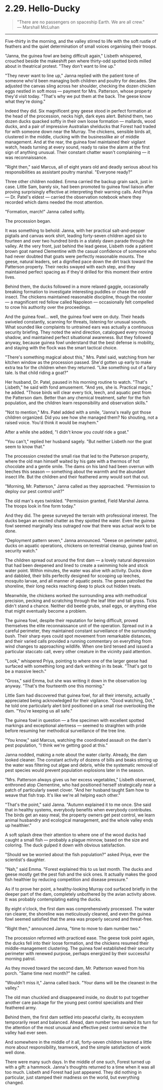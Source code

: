 # 2.29. Hello-Ducky

> "There are no passengers on spaceship Earth. We are all crew."<br>
> &mdash; Marshall McLuhan

---

Five-thirty in the morning, and the valley stirred to life with the soft rustle of feathers and the quiet determination of small voices organising their troops.

"Janna, the guinea fowl are being difficult again," Lisbeth whispered, crouched beside the makeshift pen where thirty-odd spotted birds milled about in theatrical protest. "They don't want to line up."

"They never want to line up," Janna replied with the patient tone of someone who'd been managing both children and poultry for decades. She adjusted the canvas sling across her shoulder, checking the dozen chicken eggs nestled in soft moss — payment for Mrs. Patterson, whose property they'd visit today. "That's why we put them at the back. The geese know what they're doing."

Indeed they did. Six magnificent grey geese stood in perfect formation at the head of the procession, necks high, dark eyes alert. Behind them, two dozen ducks quacked softly in their own loose formation — mallards, wood ducks, and a pair of impressive Australian shelducks that Forest had traded for with someone down near the Murray. The chickens, sensible birds all, clustered in the middle, clucking with the businesslike air of middle management. And at the rear, the guinea fowl maintained their vigilant watch, heads turning at every sound, ready to raise the alarm at the first sign of anything unusual. Their constant chatter wasn't complaining — it was reconnaissance.

"Right then," said Marcus, all of eight years old and deadly serious about his responsibilities as assistant poultry marshal. "Everyone ready?"

Three other children nodded. Emma carried the backup grain sack, just in case. Little Sam, barely six, had been promoted to guinea fowl liaison after proving surprisingly effective at interpreting their warning calls. And Priya — Dr. Patel's eldest — carried the observation notebook where they recorded which dams needed the most attention.

"Formation, march!" Janna called softly.

The procession began.

It was something to behold: Janna, with her practical salt-and-pepper pigtails and canvas work shirt, leading forty-seven children aged six to fourteen and over two hundred birds in a stately dawn parade through the valley. At the very front, just behind the lead geese, Lisbeth rode a patient brown goat named Clementine with the casual confidence of someone who had never doubted that goats were perfectly reasonable mounts. The geese, natural leaders, set a dignified pace down the dirt track toward the Patterson property. Their necks swayed with each step, and they maintained perfect spacing as if they'd drilled for this moment their entire lives.

Behind them, the ducks followed in a more relaxed gaggle, occasionally breaking formation to investigate interesting puddles or chase the odd insect. The chickens maintained reasonable discipline, though the rooster — a magnificent red fellow called Napoleon — occasionally felt compelled to crow his authority over the proceedings.

And the guinea fowl... well, the guinea fowl were on duty. Their heads swiveled constantly, scanning for threats, listening for unusual sounds. What sounded like complaints to untrained ears was actually a continuous security briefing. They noted the wind direction, catalogued every moving shadow, and maintained perfect situational awareness. But they followed anyway, because guinea fowl understand that the best defense is mobility, and staying with the flock was the smart tactical choice.

"There's something magical about this," Mrs. Patel said, watching from her kitchen window as the procession passed. She'd gotten up early to make extra tea for the children when they returned. "Like something out of a fairy tale. Is that child riding a goat?"

Her husband, Dr. Patel, paused in his morning routine to watch. "That's Lisbeth," he said with fond amusement. "And yes, she is. Practical magic," he added. "Those birds will clear every tick, leech, and aquatic pest from the Patterson dam. Better than any chemical treatment, safer for the fish population, and the children learn responsibility and observation skills."

"Not to mention," Mrs. Patel added with a smile, "Janna's really got those children organized. Did you see how she managed them? No shouting, not a raised voice. You'd think it would be mayhem."

After a while she added, "I didn't know you _could_ ride a goat."

"You can't," replied her husband sagely. "But neither Lisbeth nor the goat seem to know that."

The procession crested the small rise that led to the Patterson property, where the old man himself waited by his gate with a thermos of hot chocolate and a gentle smile. The dams on his land had been overrun with leeches this season — something about the warmth and the abundant insect life. But the children and their feathered army would sort that out.

"Morning, Mr. Patterson," Janna called as they approached. "Permission to deploy our pest control unit?"

The old man's eyes twinkled. "Permission granted, Field Marshal Janna. The troops look in fine form today."

And they did. The geese surveyed the terrain with professional interest. The ducks began an excited chatter as they spotted the water. Even the guinea fowl seemed marginally less outraged now that there was actual work to be done.

"Deployment pattern seven," Janna announced. "Geese on perimeter patrol, ducks on aquatic operations, chickens on terrestrial cleanup, guinea fowl on security watch."

The children spread out around the first dam — a lovely natural depression that had been deepened and lined to create a swimming hole and stock water point. Within minutes, the water was alive with activity. Ducks dove and dabbled, their bills perfectly designed for scooping up leeches, mosquito larvae, and all manner of aquatic pests. The geese patrolled the shoreline, their long necks reaching deep to pluck out hidden treats.

Meanwhile, the chickens worked the surrounding area with methodical precision, pecking and scratching through the leaf litter and tall grass. Ticks didn't stand a chance. Neither did beetle grubs, snail eggs, or anything else that might eventually become a problem.

The guinea fowl, despite their reputation for being difficult, proved themselves the elite reconnaissance unit of the operation. Spread out in a careful perimeter, they maintained constant surveillance of the surrounding bush. Their sharp eyes could spot movement from remarkable distances, and their varied calls provided a running commentary on everything from wind changes to approaching wildlife. When one bird tensed and issued a particular staccato call, every other creature in the vicinity paid attention.

"Look," whispered Priya, pointing to where one of the larger geese had surfaced with something long and dark writhing in its beak. "That's got to be a massive leech."

"Gross," said Emma, but she was writing it down in the observation log anyway. "That's the fourteenth one this morning."

Little Sam had discovered that guinea fowl, for all their intensity, actually appreciated being acknowledged for their vigilance. "Good watching, Dot," he told one particularly alert bird positioned on a small rise overlooking the dam. "You're keeping us all safe."

The guinea fowl in question — a fine specimen with excellent spotted markings and exceptional alertness — seemed to straighten with pride before resuming her methodical surveillance of the tree line.

"You know," said Marcus, watching the coordinated assault on the dam's pest population, "I think we're getting good at this."

Janna nodded, making a note about the water clarity. Already, the dam looked cleaner. The constant activity of dozens of bills and beaks stirring up the water was filtering out algae and debris, while the systematic removal of pest species would prevent population explosions later in the season.

"Mrs. Patterson always gives us her excess vegetables," Lisbeth observed, enthroned atop Clementine, who had positioned herself strategically near a patch of particularly sweet clover. "And her husband taught Sam how to weave that fish trap. It's like we're all helping each other."

"That's the point," said Janna. "Autumn explained it to me once. She said that in healthy systems, everybody benefits when everybody contributes. The birds get an easy meal, the property owners get pest control, we learn animal husbandry and ecological management, and the whole valley ends up healthier."

A soft splash drew their attention to where one of the wood ducks had caught a small fish — probably a plague minnow, based on the size and coloring. The duck gulped it down with obvious satisfaction.

"Should we be worried about the fish population?" asked Priya, ever the scientist's daughter.

"Nah," said Emma. "Forest explained this to us last month. The ducks and geese mostly get the pest fish and the sick ones. It actually makes the good fish healthier by reducing competition and disease pressure."

As if to prove her point, a healthy-looking Murray cod surfaced briefly in the deeper part of the dam, completely unbothered by the avian activity above. It was probably contemplating eating the ducks.

By eight o'clock, the first dam was comprehensively processed. The water ran clearer, the shoreline was meticulously cleaned, and even the guinea fowl seemed satisfied that the area was properly secured and threat-free.

"Right then," announced Janna, "time to move to dam number two."

The procession reformed with practiced ease. The geese took point again, the ducks fell into their loose formation, and the chickens resumed their middle-management clustering. The guinea fowl established their security perimeter with renewed purpose, perhaps energized by their successful morning patrol.

As they moved toward the second dam, Mr. Patterson waved from his porch. "Same time next month?" he called.

"Wouldn't miss it," Janna called back. "Your dams will be the cleanest in the valley."

The old man chuckled and disappeared inside, no doubt to put together another care package for the young pest control specialists and their feathered army.

Behind them, the first dam settled into peaceful clarity, its ecosystem temporarily reset and balanced. Ahead, dam number two awaited its turn for the attention of the most unusual and effective pest control service the valley had ever seen.

And somewhere in the middle of it all, forty-seven children learned a little more about responsibility, teamwork, and the simple satisfaction of work well done. 

There were many such days. In the middle of one such, Forest turned up with a gift: a hammock. Janna's thoughts returned to a time when it was all too much. Lisbeth and Forest had just appeared. They did nothing in particular, just stamped their madness on the world, but everything changed. 
